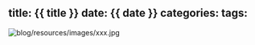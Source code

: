 title: {{ title }}
date: {{ date }}
categories:
tags:
---
![blog/resources/images/xxx.jpg](blog/resources/images/xxx.jpg)
